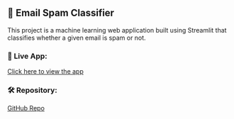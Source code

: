 ## 📧 Email Spam Classifier

This project is a machine learning web application built using Streamlit that classifies whether a given email is spam or not.

### 🔗 Live App:
[Click here to view the app](https://emailspamclassifier-uns9cxwddz65m8k8oc8ebc.streamlit.app/)

### 🛠 Repository:
[GitHub Repo](https://github.com/akshitapahuja/email_spam_classifier)
